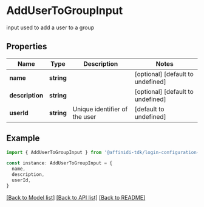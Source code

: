 # AddUserToGroupInput

input used to add a user to a group

## Properties

| Name            | Type       | Description                   | Notes                             |
| --------------- | ---------- | ----------------------------- | --------------------------------- |
| **name**        | **string** |                               | [optional] [default to undefined] |
| **description** | **string** |                               | [optional] [default to undefined] |
| **userId**      | **string** | Unique identifier of the user | [default to undefined]            |

## Example

```typescript
import { AddUserToGroupInput } from '@affinidi-tdk/login-configuration-client'

const instance: AddUserToGroupInput = {
  name,
  description,
  userId,
}
```

[[Back to Model list]](../README.md#documentation-for-models) [[Back to API list]](../README.md#documentation-for-api-endpoints) [[Back to README]](../README.md)
